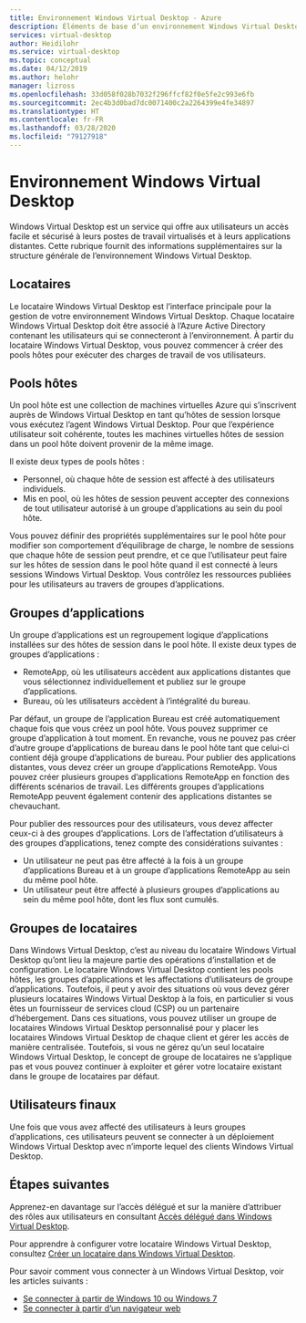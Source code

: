 ```yaml
---
title: Environnement Windows Virtual Desktop - Azure
description: Éléments de base d’un environnement Windows Virtual Desktop.
services: virtual-desktop
author: Heidilohr
ms.service: virtual-desktop
ms.topic: conceptual
ms.date: 04/12/2019
ms.author: helohr
manager: lizross
ms.openlocfilehash: 33d058f028b7032f296ffcf82f0e5fe2c993e6fb
ms.sourcegitcommit: 2ec4b3d0bad7dc0071400c2a2264399e4fe34897
ms.translationtype: HT
ms.contentlocale: fr-FR
ms.lasthandoff: 03/28/2020
ms.locfileid: "79127918"
---
```

# <a name="windows-virtual-desktop-environment"></a>Environnement Windows Virtual Desktop

Windows Virtual Desktop est un service qui offre aux utilisateurs un accès facile et sécurisé à leurs postes de travail virtualisés et à leurs applications distantes. Cette rubrique fournit des informations supplémentaires sur la structure générale de l’environnement Windows Virtual Desktop.

## <a name="tenants"></a>Locataires

Le locataire Windows Virtual Desktop est l’interface principale pour la gestion de votre environnement Windows Virtual Desktop. Chaque locataire Windows Virtual Desktop doit être associé à l’Azure Active Directory contenant les utilisateurs qui se connecteront à l’environnement. À partir du locataire Windows Virtual Desktop, vous pouvez commencer à créer des pools hôtes pour exécuter des charges de travail de vos utilisateurs.

## <a name="host-pools"></a>Pools hôtes

Un pool hôte est une collection de machines virtuelles Azure qui s’inscrivent auprès de Windows Virtual Desktop en tant qu’hôtes de session lorsque vous exécutez l’agent Windows Virtual Desktop. Pour que l’expérience utilisateur soit cohérente, toutes les machines virtuelles hôtes de session dans un pool hôte doivent provenir de la même image.

Il existe deux types de pools hôtes :

- Personnel, où chaque hôte de session est affecté à des utilisateurs individuels.
- Mis en pool, où les hôtes de session peuvent accepter des connexions de tout utilisateur autorisé à un groupe d’applications au sein du pool hôte.

Vous pouvez définir des propriétés supplémentaires sur le pool hôte pour modifier son comportement d’équilibrage de charge, le nombre de sessions que chaque hôte de session peut prendre, et ce que l’utilisateur peut faire sur les hôtes de session dans le pool hôte quand il est connecté à leurs sessions Windows Virtual Desktop. Vous contrôlez les ressources publiées pour les utilisateurs au travers de groupes d’applications.

## <a name="app-groups"></a>Groupes d’applications

Un groupe d’applications est un regroupement logique d’applications installées sur des hôtes de session dans le pool hôte. Il existe deux types de groupes d’applications :

- RemoteApp, où les utilisateurs accèdent aux applications distantes que vous sélectionnez individuellement et publiez sur le groupe d’applications.
- Bureau, où les utilisateurs accèdent à l’intégralité du bureau.

Par défaut, un groupe de l’application Bureau est créé automatiquement chaque fois que vous créez un pool hôte. Vous pouvez supprimer ce groupe d’application à tout moment. En revanche, vous ne pouvez pas créer d’autre groupe d’applications de bureau dans le pool hôte tant que celui-ci contient déjà groupe d’applications de bureau. Pour publier des applications distantes, vous devez créer un groupe d’applications RemoteApp. Vous pouvez créer plusieurs groupes d’applications RemoteApp en fonction des différents scénarios de travail. Les différents groupes d’applications RemoteApp peuvent également contenir des applications distantes se chevauchant.

Pour publier des ressources pour des utilisateurs, vous devez affecter ceux-ci à des groupes d’applications. Lors de l’affectation d’utilisateurs à des groupes d’applications, tenez compte des considérations suivantes :

- Un utilisateur ne peut pas être affecté à la fois à un groupe d’applications Bureau et à un groupe d’applications RemoteApp au sein du même pool hôte.
- Un utilisateur peut être affecté à plusieurs groupes d’applications au sein du même pool hôte, dont les flux sont cumulés.

## <a name="tenant-groups"></a>Groupes de locataires

Dans Windows Virtual Desktop, c’est au niveau du locataire Windows Virtual Desktop qu’ont lieu la majeure partie des opérations d’installation et de configuration. Le locataire Windows Virtual Desktop contient les pools hôtes, les groupes d’applications et les affectations d’utilisateurs de groupe d’applications. Toutefois, il peut y avoir des situations où vous devez gérer plusieurs locataires Windows Virtual Desktop à la fois, en particulier si vous êtes un fournisseur de services cloud (CSP) ou un partenaire d’hébergement. Dans ces situations, vous pouvez utiliser un groupe de locataires Windows Virtual Desktop personnalisé pour y placer les locataires Windows Virtual Desktop de chaque client et gérer les accès de manière centralisée. Toutefois, si vous ne gérez qu’un seul locataire Windows Virtual Desktop, le concept de groupe de locataires ne s’applique pas et vous pouvez continuer à exploiter et gérer votre locataire existant dans le groupe de locataires par défaut.

## <a name="end-users"></a>Utilisateurs finaux

Une fois que vous avez affecté des utilisateurs à leurs groupes d’applications, ces utilisateurs peuvent se connecter à un déploiement Windows Virtual Desktop avec n’importe lequel des clients Windows Virtual Desktop.

## <a name="next-steps"></a>Étapes suivantes

Apprenez-en davantage sur l’accès délégué et sur la manière d’attribuer des rôles aux utilisateurs en consultant [Accès délégué dans Windows Virtual Desktop](delegated-access-virtual-desktop.md).

Pour apprendre à configurer votre locataire Windows Virtual Desktop, consultez [Créer un locataire dans Windows Virtual Desktop](tenant-setup-azure-active-directory.md).

Pour savoir comment vous connecter à un Windows Virtual Desktop, voir les articles suivants :

- [Se connecter à partir de Windows 10 ou Windows 7](connect-windows-7-and-10.md)
- [Se connecter à partir d’un navigateur web](connect-web.md)
